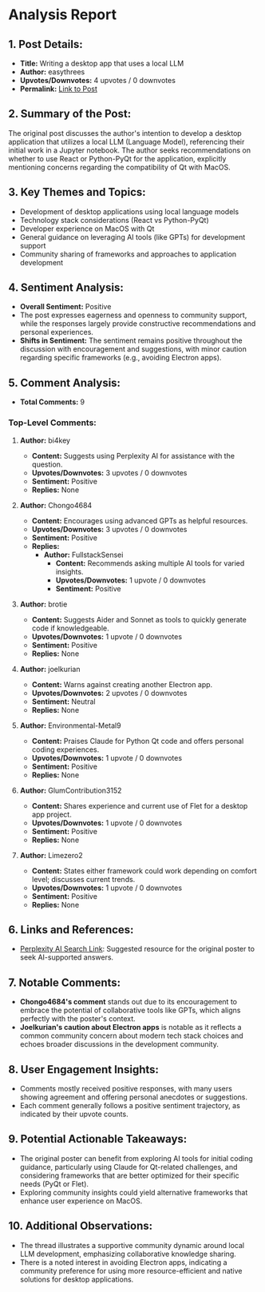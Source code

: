 # Analysis Report

## 1. Post Details:
- **Title:** Writing a desktop app that uses a local LLM
- **Author:** easythrees
- **Upvotes/Downvotes:** 4 upvotes / 0 downvotes
- **Permalink:** [Link to Post](https://www.reddit.com/r/LocalLLaMA/comments/1hgj8vh/writing_a_desktop_app_that_uses_a_local_llm/)

## 2. Summary of the Post:
The original post discusses the author's intention to develop a desktop application that utilizes a local LLM (Language Model), referencing their initial work in a Jupyter notebook. The author seeks recommendations on whether to use React or Python-PyQt for the application, explicitly mentioning concerns regarding the compatibility of Qt with MacOS.

## 3. Key Themes and Topics:
- Development of desktop applications using local language models
- Technology stack considerations (React vs Python-PyQt)
- Developer experience on MacOS with Qt
- General guidance on leveraging AI tools (like GPTs) for development support
- Community sharing of frameworks and approaches to application development

## 4. Sentiment Analysis:
- **Overall Sentiment:** Positive
- The post expresses eagerness and openness to community support, while the responses largely provide constructive recommendations and personal experiences. 
- **Shifts in Sentiment:** The sentiment remains positive throughout the discussion with encouragement and suggestions, with minor caution regarding specific frameworks (e.g., avoiding Electron apps).

## 5. Comment Analysis:
- **Total Comments:** 9

### Top-Level Comments:
1. **Author:** bi4key
   - **Content:** Suggests using Perplexity AI for assistance with the question.
   - **Upvotes/Downvotes:** 3 upvotes / 0 downvotes
   - **Sentiment:** Positive
   - **Replies:** None

2. **Author:** Chongo4684
   - **Content:** Encourages using advanced GPTs as helpful resources.
   - **Upvotes/Downvotes:** 3 upvotes / 0 downvotes
   - **Sentiment:** Positive
   - **Replies:** 
     - **Author:** FullstackSensei
       - **Content:** Recommends asking multiple AI tools for varied insights.
       - **Upvotes/Downvotes:** 1 upvote / 0 downvotes
       - **Sentiment:** Positive

3. **Author:** brotie
   - **Content:** Suggests Aider and Sonnet as tools to quickly generate code if knowledgeable.
   - **Upvotes/Downvotes:** 1 upvote / 0 downvotes
   - **Sentiment:** Positive
   - **Replies:** None

4. **Author:** joelkurian
   - **Content:** Warns against creating another Electron app.
   - **Upvotes/Downvotes:** 2 upvotes / 0 downvotes
   - **Sentiment:** Neutral
   - **Replies:** None

5. **Author:** Environmental-Metal9
   - **Content:** Praises Claude for Python Qt code and offers personal coding experiences.
   - **Upvotes/Downvotes:** 1 upvote / 0 downvotes
   - **Sentiment:** Positive
   - **Replies:** None

6. **Author:** GlumContribution3152
   - **Content:** Shares experience and current use of Flet for a desktop app project.
   - **Upvotes/Downvotes:** 1 upvote / 0 downvotes
   - **Sentiment:** Positive
   - **Replies:** None

7. **Author:** Limezero2
   - **Content:** States either framework could work depending on comfort level; discusses current trends.
   - **Upvotes/Downvotes:** 1 upvote / 0 downvotes
   - **Sentiment:** Positive
   - **Replies:** None

## 6. Links and References:
- [Perplexity AI Search Link](https://www.perplexity.ai/search/writing-a-desktop-app-that-use-6O68ZiuoT0C2JFif5hlbNw): Suggested resource for the original poster to seek AI-supported answers.

## 7. Notable Comments:
- **Chongo4684's comment** stands out due to its encouragement to embrace the potential of collaborative tools like GPTs, which aligns perfectly with the poster's context.
- **Joelkurian's caution about Electron apps** is notable as it reflects a common community concern about modern tech stack choices and echoes broader discussions in the development community.

## 8. User Engagement Insights:
- Comments mostly received positive responses, with many users showing agreement and offering personal anecdotes or suggestions.
- Each comment generally follows a positive sentiment trajectory, as indicated by their upvote counts.

## 9. Potential Actionable Takeaways:
- The original poster can benefit from exploring AI tools for initial coding guidance, particularly using Claude for Qt-related challenges, and considering frameworks that are better optimized for their specific needs (PyQt or Flet).
- Exploring community insights could yield alternative frameworks that enhance user experience on MacOS.

## 10. Additional Observations:
- The thread illustrates a supportive community dynamic around local LLM development, emphasizing collaborative knowledge sharing.
- There is a noted interest in avoiding Electron apps, indicating a community preference for using more resource-efficient and native solutions for desktop applications.